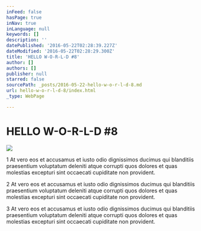 ```yaml
---
inFeed: false
hasPage: true
inNav: true
inLanguage: null
keywords: []
description: ''
datePublished: '2016-05-22T02:28:39.227Z'
dateModified: '2016-05-22T02:28:29.300Z'
title: 'HELLO W-O-R-L-D #8'
author: []
authors: []
publisher: null
starred: false
sourcePath: _posts/2016-05-22-hello-w-o-r-l-d-8.md
url: hello-w-o-r-l-d-8/index.html
_type: WebPage

---
```

# HELLO W-O-R-L-D \#8
![](https://the-grid-user-content.s3-us-west-2.amazonaws.com/bba2be9d-02cd-4302-a471-884e74ff51c8.jpg)

1 At vero eos et accusamus et iusto odio dignissimos ducimus qui blanditiis praesentium voluptatum deleniti atque corrupti quos dolores et quas molestias excepturi sint occaecati cupiditate non provident. 

2 At vero eos et accusamus et iusto odio dignissimos ducimus qui blanditiis praesentium voluptatum deleniti atque corrupti quos dolores et quas molestias excepturi sint occaecati cupiditate non provident.

3 At vero eos et accusamus et iusto odio dignissimos ducimus qui blanditiis praesentium voluptatum deleniti atque corrupti quos dolores et quas molestias excepturi sint occaecati cupiditate non provident.